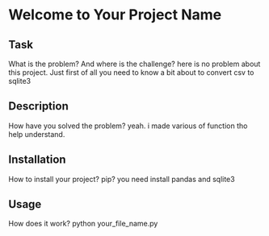 # Welcome to Your Project Name

## Task
What is the problem? And where is the challenge?
here is no problem about this project. Just first of all you need to know a bit about to convert csv to sqlite3
## Description
How have you solved the problem?
yeah. i made various of function tho help understand.
## Installation
How to install your project? pip?
you need install pandas and sqlite3
## Usage
How does it work?
python your_file_name.py
